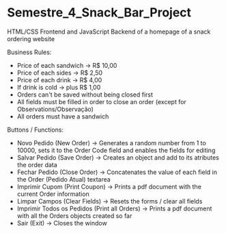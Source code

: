 # Semestre_4_Snack_Bar_Project
HTML/CSS Frontend and JavaScript Backend of a homepage of a snack ordering website

Business Rules:

- Price of each sandwich → R$ 10,00
- Price of each sides → R$ 2,50
- Price of each drink → R$ 4,00
- If drink is cold →  plus R$ 1,00
- Orders can't be saved without being closed first
- All fields must be filled in order to close an order (except for Observations/Observação)
- All orders must have a sandwich

Buttons / Functions:

- Novo Pedido (New Order) → Generates a random number from 1 to 10000, sets it to the Order Code field and enables the fields for editing
- Salvar Pedido (Save Order) → Creates an object and add to its atributes the order data
- Fechar Pedido (Close Order) → Concatenates the value of each field in the Order (Pedido Atual) textarea
- Imprimir Cupom (Print Coupon) → Prints a pdf document with the current Order information
- Limpar Campos (Clear Fields) → Resets the forms / clear all fields
- Imprimir Todos os Pedidos (Print all Orders) → Prints a pdf document with all the Orders objects created so far
- Sair (Exit) → Closes the window
